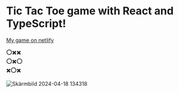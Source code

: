 # Tic Tac Toe game with React and TypeScript!
[My game on netlify](https://tictactoepau.netlify.app/)

⭕✖️✖️  
⭕✖️⭕  
✖️⭕✖️  

![Skärmbild 2024-04-18 134318](https://github.com/paulinakattilavaara/tic-tac-toe/assets/145006841/a2bae5d6-93d4-479a-ba23-80e56c4ae9cf)
